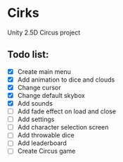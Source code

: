 # Cirks
Unity 2.5D Circus project

## Todo list:
- [x] Create main menu
- [x] Add animation to dice and clouds
- [x] Change cursor
- [x] Change default skybox
- [x] Add sounds
- [ ] Add fade effect on load and close 
- [ ] Add settings
- [ ] Add character selection screen
- [ ] Add throwable dice
- [ ] Add leaderboard
- [ ] Create Circus game 